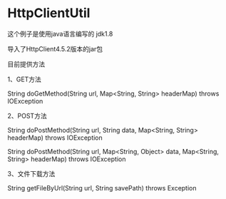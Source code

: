 # HttpClientUtil
这个例子是使用java语言编写的 jdk1.8

导入了HttpClient4.5.2版本的jar包

目前提供方法

1、GET方法

String doGetMethod(String url, Map<String, String> headerMap) throws IOException

2、POST方法

String doPostMethod(String url, String data, Map<String, String> headerMap) throws IOException

String doPostMethod(String url, Map<String, Object> data, Map<String, String> headerMap) throws IOException

3、文件下载方法

String getFileByUrl(String url, String savePath) throws Exception

